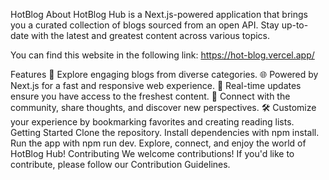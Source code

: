 HotBlog
About
HotBlog Hub is a Next.js-powered application that brings you a curated collection of blogs sourced from an open API. Stay up-to-date with the latest and greatest content across various topics.

You can find this website in the following link:
https://hot-blog.vercel.app/

Features
📖 Explore engaging blogs from diverse categories.
🌐 Powered by Next.js for a fast and responsive web experience.
🔄 Real-time updates ensure you have access to the freshest content.
🔗 Connect with the community, share thoughts, and discover new perspectives.
🛠️ Customize your experience by bookmarking favorites and creating reading lists.
Getting Started
Clone the repository.
Install dependencies with npm install.
Run the app with npm run dev.
Explore, connect, and enjoy the world of HotBlog Hub!
Contributing
We welcome contributions! If you'd like to contribute, please follow our Contribution Guidelines.
